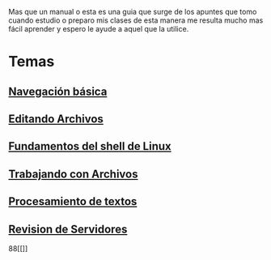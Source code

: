 Mas que un manual o esta es una guia que surge de los apuntes que tomo cuando estudio o preparo mis clases de esta manera me resulta mucho mas fácil aprender y espero le ayude a aquel que la utilice.

# Temas

## [Navegación básica](content/100-navigation-basics/index.md)
## [Editando Archivos](content/101-editing-files/index.md)
## [Fundamentos del shell de Linux](content/102-shell-basics/index.md)

## [Trabajando con Archivos](content/103-working-with-files/index.md)

## [Procesamiento de textos ](content/104-text-processing/index.md)

## [Revision de Servidores](content/105-server-review/index)


88[[]]